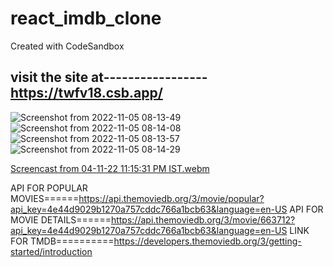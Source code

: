 # react_imdb_clone
Created with CodeSandbox

visit the site at-----------------
  https://twfv18.csb.app/
  ---------------
  
  ![Screenshot from 2022-11-05 08-13-49](https://user-images.githubusercontent.com/73746406/200097713-768bd6e7-5ef1-4cb2-8755-fdb3671292c0.png)
  ![Screenshot from 2022-11-05 08-14-08](https://user-images.githubusercontent.com/73746406/200097707-78a29917-24c6-4d8e-b970-4253300451b8.png)
  ![Screenshot from 2022-11-05 08-13-57](https://user-images.githubusercontent.com/73746406/200097711-d8b423e6-eeaf-4ebd-9afa-d617de44c4a6.png)
  ![Screenshot from 2022-11-05 08-14-29](https://user-images.githubusercontent.com/73746406/200097697-f657b64a-b54d-452f-9a8a-990938d281d0.png)




  
[Screencast from 04-11-22 11:15:31 PM IST.webm](https://user-images.githubusercontent.com/73746406/200041831-703b5564-2c37-4d54-8900-cb3c4dbe7802.webm)


API FOR POPULAR MOVIES======https://api.themoviedb.org/3/movie/popular?api_key=4e44d9029b1270a757cddc766a1bcb63&language=en-US
API FOR MOVIE DETAILS======https://api.themoviedb.org/3/movie/663712?api_key=4e44d9029b1270a757cddc766a1bcb63&language=en-US
LINK FOR TMDB==========https://developers.themoviedb.org/3/getting-started/introduction
